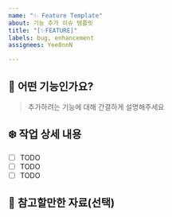 ```yaml
---
name: "✨ Feature Template"
about: 기능 추가 이슈 템플릿
title: "[✨FEATURE]"
labels: bug, enhancement
assignees: Yee0nnN

---
```


## 🐧 어떤 기능인가요?
> 추가하려는 기능에 대해 간결하게 설명해주세요

## ❄️ 작업 상세 내용
- [ ] TODO
- [ ] TODO
- [ ] TODO

## 🧊 참고할만한 자료(선택)
